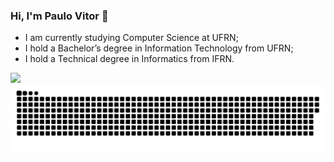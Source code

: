 ### Hi, I'm Paulo Vitor 👋

- I am currently studying Computer Science at UFRN;
- I hold a Bachelor’s degree in Information Technology from UFRN;
- I hold a Technical degree in Informatics from IFRN.

<img height="180em" src="https://github-readme-stats.vercel.app/api/top-langs/?username=PauloVLB&layout=compact&langs_count=16&theme=dracula"/>

<picture>
  <source media="(prefers-color-scheme: dark)" srcset="https://github.com/PauloVLB/PauloVLB/blob/output/github-contribution-grid-snake.svg" />
  <source media="(prefers-color-scheme: light)" srcset="https://github.com/PauloVLB/PauloVLB/blob/output/github-contribution-grid-snake.svg" />
  <img alt="github-snake" src="https://github.com/PauloVLB/PauloVLB/blob/output/github-contribution-grid-snake.svg" />
</picture>

